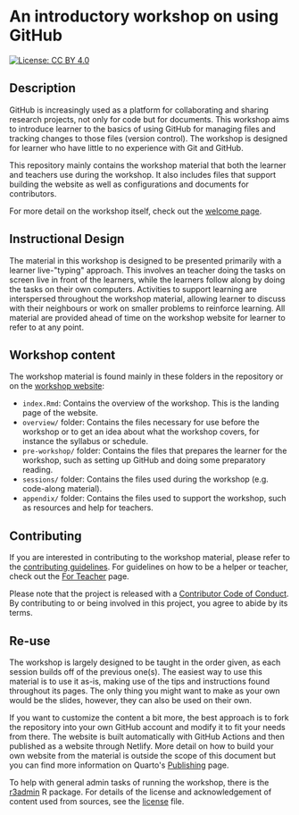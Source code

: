 # An introductory workshop on using GitHub

[![License: CC BY
4.0](https://img.shields.io/badge/License-CC%20BY%204.0-lightgrey.svg)](https://creativecommons.org/licenses/by/4.0/)

## Description

GitHub is increasingly used as a platform for collaborating and sharing
research projects, not only for code but for documents. This workshop
aims to introduce learner to the basics of using GitHub for managing
files and tracking changes to those files (version control). The
workshop is designed for learner who have little to no experience with
Git and GitHub.

This repository mainly contains the workshop material that both the
learner and teachers use during the workshop. It also includes files
that support building the website as well as configurations and
documents for contributors.

For more detail on the workshop itself, check out the [welcome
page](https://github-intro.rostools.org).

## Instructional Design

The material in this workshop is designed to be presented primarily with
a learner live-"typing" approach. This involves an teacher doing the
tasks on screen live in front of the learners, while the learners follow
along by doing the tasks on their own computers. Activities to support
learning are interspersed throughout the workshop material, allowing
learner to discuss with their neighbours or work on smaller problems to
reinforce learning. All material are provided ahead of time on the
workshop website for learner to refer to at any point.

## Workshop content

The workshop material is found mainly in these folders in the repository
or on the [workshop website](https://github-intro.rostools.org):

-   `index.Rmd`: Contains the overview of the workshop. This is the
    landing page of the website.
-   `overview/` folder: Contains the files necessary for use before the
    workshop or to get an idea about what the workshop covers, for
    instance the syllabus or schedule.
-   `pre-workshop/` folder: Contains the files that prepares the learner
    for the workshop, such as setting up GitHub and doing some
    preparatory reading.
-   `sessions/` folder: Contains the files used during the workshop
    (e.g. code-along material).
-   `appendix/` folder: Contains the files used to support the workshop,
    such as resources and help for teachers.

## Contributing

If you are interested in contributing to the workshop material, please
refer to the [contributing guidelines](CONTRIBUTING.md). For guidelines
on how to be a helper or teacher, check out the [For
Teacher](https://github-intro.rostools.org/for-teachers) page.

Please note that the project is released with a [Contributor Code of
Conduct](CODE_OF_CONDUCT.md). By contributing to or being involved in
this project, you agree to abide by its terms.

## Re-use

The workshop is largely designed to be taught in the order given, as
each session builds off of the previous one(s). The easiest way to use
this material is to use it as-is, making use of the tips and
instructions found throughout its pages. The only thing you might want
to make as your own would be the slides, however, they can also be used
on their own.

If you want to customize the content a bit more, the best approach is to
fork the repository into your own GitHub account and modify it to fit
your needs from there. The website is built automatically with GitHub
Actions and then published as a website through Netlify. More detail on
how to build your own website from the material is outside the scope of
this document but you can find more information on Quarto's
[Publishing](https://quarto.org/docs/publishing/) page.

To help with general admin tasks of running the workshop, there is the
[r3admin](https://github.com/rostools/r3admin) R package. For details of
the license and acknowledgement of content used from sources, see the
[license](LICENSE.md) file.

<!-- TODO: Once uploaded to Zenodo, include 'how to cite' info here. -->
